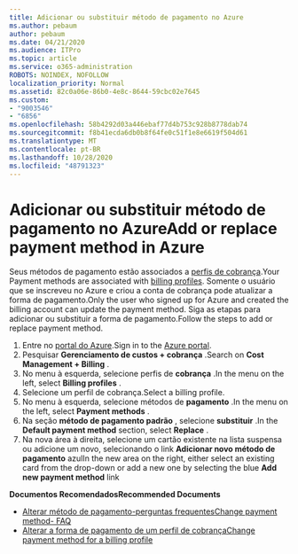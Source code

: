 ```yaml
---
title: Adicionar ou substituir método de pagamento no Azure
ms.author: pebaum
author: pebaum
ms.date: 04/21/2020
ms.audience: ITPro
ms.topic: article
ms.service: o365-administration
ROBOTS: NOINDEX, NOFOLLOW
localization_priority: Normal
ms.assetid: 82c0a06e-86b0-4e8c-8644-59cbc02e7645
ms.custom:
- "9003546"
- "6856"
ms.openlocfilehash: 58b4292d03a446ebaf77d4b753c928b8778dab74
ms.sourcegitcommit: f8b41ecda6db0b8f64fe0c51f1e8e6619f504d61
ms.translationtype: MT
ms.contentlocale: pt-BR
ms.lasthandoff: 10/28/2020
ms.locfileid: "48791323"
---
```

# <a name="add-or-replace-payment-method-in-azure"></a><span data-ttu-id="26e6e-102">Adicionar ou substituir método de pagamento no Azure</span><span class="sxs-lookup"><span data-stu-id="26e6e-102">Add or replace payment method in Azure</span></span>

<span data-ttu-id="26e6e-103">Seus métodos de pagamento estão associados a [perfis de cobrança](https://docs.microsoft.com/azure/billing/billing-how-to-change-credit-card?WT.mc_id=Portal-Microsoft_Azure_Support#change-payment-method-for-a-billing-profile).</span><span class="sxs-lookup"><span data-stu-id="26e6e-103">Your Payment methods are associated with [billing profiles](https://docs.microsoft.com/azure/billing/billing-how-to-change-credit-card?WT.mc_id=Portal-Microsoft_Azure_Support#change-payment-method-for-a-billing-profile).</span></span> <span data-ttu-id="26e6e-104">Somente o usuário que se inscreveu no Azure e criou a conta de cobrança pode atualizar a forma de pagamento.</span><span class="sxs-lookup"><span data-stu-id="26e6e-104">Only the user who signed up for Azure and created the billing account can update the payment method.</span></span> <span data-ttu-id="26e6e-105">Siga as etapas para adicionar ou substituir a forma de pagamento.</span><span class="sxs-lookup"><span data-stu-id="26e6e-105">Follow the steps to add or replace payment method.</span></span>

1. <span data-ttu-id="26e6e-106">Entre no [portal do Azure](https://portal.azure.com/).</span><span class="sxs-lookup"><span data-stu-id="26e6e-106">Sign in to the [Azure portal](https://portal.azure.com/).</span></span>
2. <span data-ttu-id="26e6e-107">Pesquisar **Gerenciamento de custos + cobrança** .</span><span class="sxs-lookup"><span data-stu-id="26e6e-107">Search on **Cost Management + Billing** .</span></span>
3. <span data-ttu-id="26e6e-108">No menu à esquerda, selecione perfis de **cobrança** .</span><span class="sxs-lookup"><span data-stu-id="26e6e-108">In the menu on the left, select **Billing profiles** .</span></span>
4. <span data-ttu-id="26e6e-109">Selecione um perfil de cobrança.</span><span class="sxs-lookup"><span data-stu-id="26e6e-109">Select a billing profile.</span></span>
5. <span data-ttu-id="26e6e-110">No menu à esquerda, selecione métodos de **pagamento** .</span><span class="sxs-lookup"><span data-stu-id="26e6e-110">In the menu on the left, select **Payment methods** .</span></span>
6. <span data-ttu-id="26e6e-111">Na seção **método de pagamento padrão** , selecione **substituir** .</span><span class="sxs-lookup"><span data-stu-id="26e6e-111">In the **Default payment method** section, select **Replace** .</span></span>
7. <span data-ttu-id="26e6e-112">Na nova área à direita, selecione um cartão existente na lista suspensa ou adicione um novo, selecionando o link **Adicionar novo método de pagamento** azul</span><span class="sxs-lookup"><span data-stu-id="26e6e-112">In the new area on the right, either select an existing card from the drop-down or add a new one by selecting the blue **Add new payment method** link</span></span>

<span data-ttu-id="26e6e-113">**Documentos Recomendados**</span><span class="sxs-lookup"><span data-stu-id="26e6e-113">**Recommended Documents**</span></span>

- [<span data-ttu-id="26e6e-114">Alterar método de pagamento-perguntas frequentes</span><span class="sxs-lookup"><span data-stu-id="26e6e-114">Change payment method- FAQ</span></span>](https://docs.microsoft.com/azure/billing/billing-how-to-change-credit-card?WT.mc_id=Portal-Microsoft_Azure_Support#frequently-asked-questions)
- [<span data-ttu-id="26e6e-115">Alterar a forma de pagamento de um perfil de cobrança</span><span class="sxs-lookup"><span data-stu-id="26e6e-115">Change payment method for a billing profile</span></span>](https://docs.microsoft.com/azure/cost-management-billing/manage/change-credit-card?WT.mc_id=Portal-Microsoft_Azure_Support#manage-credit-cards-for-a-microsoft-customer-agreement)

